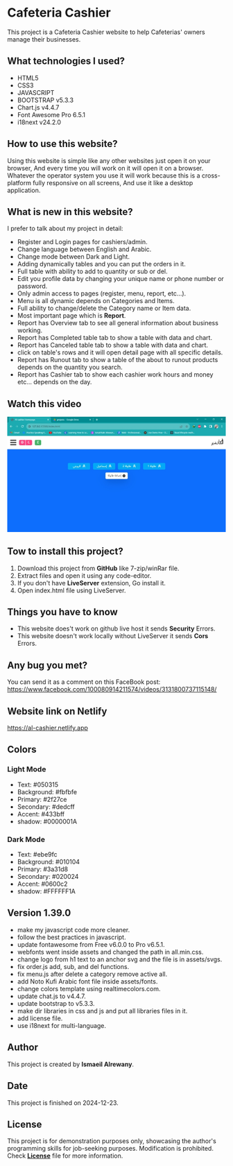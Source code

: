 # Cafeteria Cashier

This project is a Cafeteria Cashier website to help Cafeterias' owners manage their businesses.

## What technologies I used?

* HTML5
* CSS3
* JAVASCRIPT
* BOOTSTRAP v5.3.3
* Chart.js v4.4.7
* Font Awesome Pro 6.5.1
* i18next v24.2.0

## How to use this website?

Using this website is simple like any other websites just open it on your browser, And every time you will work on it will open it on a browser. Whatever the operator system you use it will work because this is a cross-platform fully responsive on all screens, And use it like a desktop application.

## What is new in this website?

I prefer to talk about my project in detail:

* Register and Login pages for cashiers/admin.
* Change language between English and Arabic.
* Change mode between Dark and Light.
* Adding dynamically tables and you can put the orders in it.
* Full table with ability to add to quantity or sub or del.
* Edit you profile data by changing your unique name or phone number or password.
* Only admin access to pages (register, menu, report, etc...).
* Menu is all dynamic depends on Categories and Items.
* Full ability to change/delete the Category name or Item data.
* Most important page which is **Report**.
* Report has Overview tab to see all general information about business working.
* Report has Completed table tab to show a table with data and chart.
* Report has Canceled table tab to show a table with data and chart.
* click on table's rows and it will open detail page with all specific details.
* Report has Runout tab to show a table of the about to runout products depends on the quantity you search.
* Report has Cashier tab to show each cashier work hours and money etc... depends on the day.

## Watch this video

[![v1.00](/assets/images/al-cashier.jpg)](https://drive.google.com/file/d/1KbLyDka40IgjtbRic0S2OO9Cs-odhqHs/view?usp=share_link)

## Tow to install this project?

1. Download this project from **GitHub** like 7-zip/winRar file.
2. Extract files and open it using any code-editor.
3. If you don't have **LiveServer** extension, Go install it.
4. Open index.html file using LiveServer.

## Things you have to know

* This website does't work on github live host it sends **Security** Errors.
* This website doesn't work locally without LiveServer it sends **Cors** Errors.

## Any bug you met?

You can send it as a comment on this FaceBook post:
<https://www.facebook.com/100080914211574/videos/3131800737115148/>

## Website link on Netlify

<https://al-cashier.netlify.app>

## Colors

### Light Mode

* Text: #050315
* Background: #fbfbfe
* Primary: #2f27ce
* Secondary: #dedcff
* Accent: #433bff
* shadow: #0000001A

### Dark Mode

* Text: #ebe9fc
* Background: #010104
* Primary: #3a31d8
* Secondary: #020024
* Accent: #0600c2
* shadow: #FFFFFF1A

## Version 1.39.0

* make my javascript code more cleaner.
* follow the best practices in javascript.
* update fontawesome from Free v6.0.0 to Pro v6.5.1.
* webfonts went inside assets and changed the path in all.min.css.
* change logo from h1 text to an anchor svg and the file is in assets/svgs.
* fix order.js add, sub, and del functions.
* fix menu.js after delete a category remove active all.
* add Noto Kufi Arabic font file inside assets/fonts.
* change colors template using realtimecolors.com.
* update chat.js to v4.4.7.
* update bootstrap to v5.3.3.
* make dir libraries in css and js and put all libraries files in it.
* add license file.
* use i18next for multi-language.

## Author

This project is created by **Ismaeil Alrewany**.

## Date

This project is finished on 2024-12-23.

## License

This project is for demonstration purposes only, showcasing the author's programming skills for job-seeking purposes. Modification is prohibited.
Check [**License**](LICENSE) file for more information.
